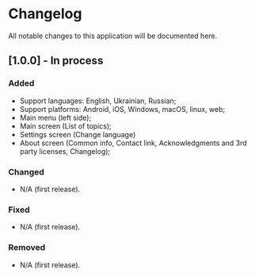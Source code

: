 # Changelog

All notable changes to this application will be documented here.

## [1.0.0] - In process

### Added

- Support languages: English, Ukrainian, Russian;
- Support platforms: Android, iOS, Windows, macOS, linux, web;
- Main menu (left side);
- Main screen (List of topics);
- Settings screen (Change language)
- About screen (Common info, Contact link, Acknowledgments and 3rd party licenses, Changelog);


### Changed

- N/A (first release).

### Fixed

- N/A (first release).

### Removed

- N/A (first release).
